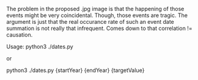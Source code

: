The problem in the proposed .jpg image is that the happening of those events might be very coincidental.
Though, those events are tragic. The argument is just that the real occurance rate of such an event date summation is not really that infrequent.
Comes down to that correlation != causation. 

Usage:
python3 ./dates.py 

or

python3 ./dates.py {startYear} {endYear} {targetValue}
